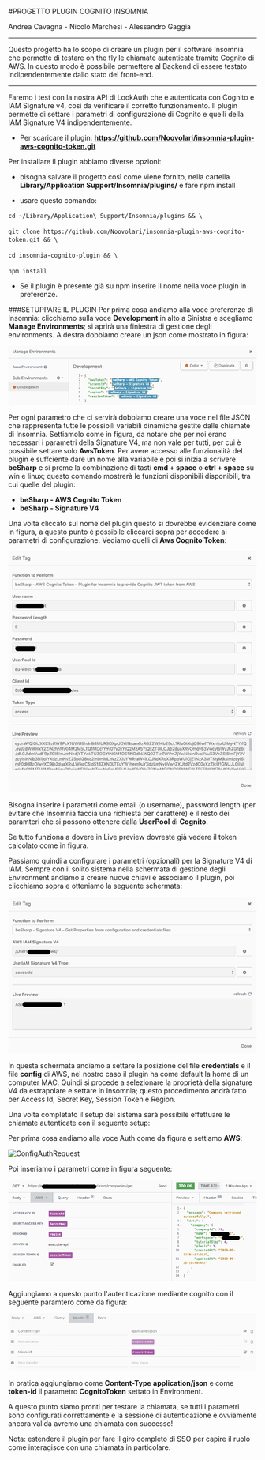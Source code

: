 #PROGETTO PLUGIN COGNITO INSOMNIA

Andrea Cavagna - Nicolò Marchesi - Alessandro Gaggia

---

Questo progetto ha lo scopo di creare un plugin per il software Insomnia che permette di testare on the fly le chiamate autenticate tramite Cognito di AWS. In questo modo è possibile permettere al Backend di essere testato indipendentemente dallo stato del front-end.

---

Faremo i test con la nostra API di LookAuth che è autenticata con Cognito e IAM Signature v4, così da verificare il corretto funzionamento.
Il plugin permette di settare i parametri di configurazione di Cognito e quelli della IAM Signature V4 indipendentemente.

- Per scaricare il plugin: **https://github.com/Noovolari/insomnia-plugin-aws-cognito-token.git**

Per installare il plugin abbiamo diverse opzioni:

- bisogna salvare il progetto così come viene fornito, nella cartella **Library/Application Support/Insomnia/plugins/** e fare npm install

- usare questo comando:

```
cd ~/Library/Application\ Support/Insomnia/plugins && \

git clone https://github.com/Noovolari/insomnia-plugin-aws-cognito-token.git && \

cd insomnia-cognito-plugin && \

npm install
```

- Se il plugin è presente già su npm inserire il nome nella voce plugin in preferenze.

###SETUPPARE IL PLUGIN
Per prima cosa andiamo alla voce preferenze di Insomnia: clicchiamo sulla voce **Development** in alto a Sinistra e scegliamo **Manage Environments**; si aprirà una finiestra di gestione degli environments. A destra dobbiamo creare un json come mostrato in figura:

![Configurazione Environment](images/ConfigEnvironment.png)

Per ogni parametro che ci servirà dobbiamo creare una voce nel file JSON che rappresenta tutte le possibili variabili dinamiche gestite dalle chiamate di Insomnia. Settiamolo come in figura, da notare che per noi erano necessari i parametri della Signature V4, ma non vale per tutti, per cui è possibile settare solo **AwsToken**. Per avere accesso alle funzionalità del plugin è suffciente dare un nome alla variabile e poi si inizia a scrivere **beSharp** e si preme la combinazione di tasti **cmd + space** o **ctrl + space** su win e linux; questo comando mostrerà le funzioni disponibili disponibili, tra cui quelle del plugin:

- **beSharp - AWS Cognito Token**
- **beSharp - Signature V4**

Una volta cliccato sul nome del plugin questo si dovrebbe evidenziare come in figura, a questo punto è possibile cliccarci sopra per accedere ai parametri di configurazione. Vediamo quelli di **Aws Cognito Token**:

![CognitoConfig](images/ConfigAuth.png)

Bisogna inserire i parametri come email (o username), password length (per evitare che Insomnia faccia una richiesta per carattere) e il resto dei paramteri che si possono ottenere dalla **UserPool** di **Cognito**.

Se tutto funziona a dovere in Live preview dovreste già vedere il token calcolato come in figura.

Passiamo quindi a configurare i parametri (opzionali) per la Signature V4 di IAM. Sempre con il solito sistema nella schermata di gestione degli Environment andiamo a creare nuove chiavi e associamo il plugin, poi clicchiamo sopra e otteniamo la seguente schermata:

![SignatureAuth](images/ConfigSig.png)

In questa schermata andiamo a settare la posizione del file **credentials** e il file **config** di AWS, nel nostro caso il plugin ha come default la home di un computer MAC. Quindi si procede a selezionare la proprietà della signature V4 da estrapolare e settare in Insomnia; questo procedimento andrà fatto per Access Id, Secret Key, Session Token e Region.

Una volta completato il setup del sistema sarà possibile effettuare le chiamate autenticate con il seguente setup:

Per prima cosa andiamo alla voce Auth come da figura e settiamo **AWS**:

![ConfigAuthRequest](images/request1.png)

Poi inseriamo i parametri come in figura seguente:

![SettingParametersSig](images/tipicalConfigV4Sig.png)

Aggiungiamo a questo punto l'autenticazione mediante cognito con il seguente paramtero come da figura:

![FinalConfig](images/SetCognitoToken.png)

In pratica aggiungiamo come **Content-Type** **application/json** e come **token-id** il parametro **CognitoToken** settato in Environment.

A questo punto siamo pronti per testare la chiamata, se tutti i parametri sono configurati correttamente e la sessione di autenticazione è ovviamente ancora valida avremo una chiamata con successo!

Nota: estendere il plugin per fare il giro completo di SSO per capire il ruolo come interagisce con una chiamata in particolare.
